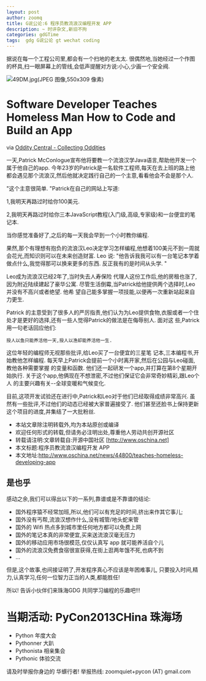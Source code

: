 ```yaml
---
layout: post
author: zoomq
title: G说公论:6 程序员教流浪汉编程开发 APP
description: ~ 时评杂文,新旧不拘
categories: gdGTime
tags:  gdg G说公论 gt wechat coding
---
```



据说在每一个工程公司里,都会有一个扫地的老太太. 很偶然地,当她经过一个作图的杯具,扫一眼屏幕上的管线,会低声提醒对方说:小心,少画一个安全阀. 

![49DM.jpg(JPEG 图像,550x309 像素)](http://tankr.net/s/medium/49DM.jpg)


# Software Developer Teaches Homeless Man How to Code and Build an App 

via [Oddity Central - Collecting Oddities](http://www.odditycentral.com/technology/software-developer-teaches-homeless-man-how-to-code-and-build-an-app.html)


一天,Patrick McConlogue宣布他将要教一个流浪汉学Java语言,帮助他开发一个属于他自己的app. 
今年23岁的Patrick是一名软件工程师,每天在去上班的路上他都会遇见那个流浪汉,然后他就决定践行自己的一个主意,看看他会不会是那个人. 

"这个主意很简单. "Patrick在自己的网站上写道:

<!--more-->

1,我明天再路过时给你100美元. 

2,我明天再路过时给你三本JavaScript教程(入门级,高级,专家级)和一台便宜的笔记本. 

当你感觉准备好了,之后的每一天我会早到一个小时教你编程. 

果然,那个有理想有抱负的流浪汉Leo决定学习怎样编程,他想着100美元不到一周就会花光,而知识则可以在未来创造财富. 
Leo 说:
"他告诉我我可以有一台笔记本学着做点什么,我觉得那可以换来更多的东西. 反正我有的是时间从头学. "

Leo成为流浪汉已经2年了,当时失去人寿保险 代理人这份工作后,他的房租也涨了,因为附近陆续建起了豪华公寓. 
尽管生活倒霉,当Patrick给他提供两个选择时,Leo并没有不高兴或者绝望. 
他希 望自己能多掌握一项技能,以便再一次重新站起来自力更生. 


Patrick 的主意受到了很多人的严厉指责,他们认为为Leo提供食物,衣服或者一个住处才是更好的选择,还有一些人觉得Patrick的做法是在侮辱别人. 
面对这 些,Patrick用一句老话回应他们:

    授人以鱼只能养活他一天,授人以渔却能养活他一生. 

这位年轻的编程师无视那些批评,给Leo买了一台便宜的三星笔 记本,三本编程书,开始教他怎样编程. 
每天早上Patrick会提前一个小时离开家,然后在公园与Leo碰面,教他各种需要掌握 的变量和函数. 
他们还一起研发一个app,并打算在第8个星期开始执行. 
关于这个app,他俩现在不想泄密,不过他们保证它会非常奇妙精彩,跟Leo个人 的主要兴趣有关--全球变暖和气候变化. 

目前,这项开发试验还在进行中,Patrick和Leo对于他们已经取得成绩非常高兴. 
虽然有一些批评,不过他们的动态已经被大家普遍接受了. 
他们甚至还脸书上保持更新这个项目的进度,并集结了一大批粉丝. 


- 本站文章除注明转载外,均为本站原创或编译
- 欢迎任何形式的转载,但请务必注明出处,尊重他人劳动共创开源社区
- 转载请注明:文章转载自:开源中国社区 [http://www.oschina.net]
- 本文标题:程序员教流浪汉编程开发 APP
- 本文地址:http://www.oschina.net/news/44800/teaches-homeless-developing-app



## 是也乎

感动之余,我们可以得出以下的一系列,靠谱或是不靠谱的结论:

- 国外程序猿不经常加班,所以,他们可以有充足的时间,挤出来作其它事儿;
- 国外没有丐帮,流浪汉想作什么,没有城管/地头蛇来管
- 国外的 Wifi 热点多到城市里任何地方都可以免费上网
- 国外的笔记本真的非常便宜,买来送流浪汉毫无压力
- 国外的移动应用市场很模范,仅仅认真写 app 就可能养活自个儿
- 国外的流浪汉免费食宿很宣获得,在街上逛两年饿不死,也病不到
- ...

但是,这个故事,也间接证明了,开发程序真心不应该是年困难事儿,
只要投入时间,精力,认真学习,任何一位智力正当的人类,都能胜任!

所以! 告诉小伙伴们来珠海GDG 共同学习编程的乐趣吧!!!




# 当期活动: PyCon2013CHina 珠海场

- Python 年度大会
- Pythonner 大趴
- Pythonista 相亲集会
- Pythonic 体验交流

请及时举报你身边的 华蠎行者!
举报热线: zoomquiet+pycon (AT) gmail.com


